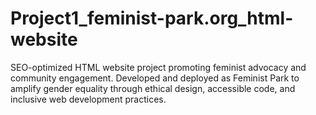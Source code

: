 # Project1_feminist-park.org_html-website
SEO-optimized HTML website project promoting feminist advocacy and community engagement. Developed and deployed as Feminist Park to amplify gender equality through ethical design, accessible code, and inclusive web development practices.
